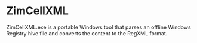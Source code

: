 # ZimCellXML
ZimCellXML.exe is a portable Windows tool that parses an offline Windows Registry hive file and converts the content to the RegXML format.
